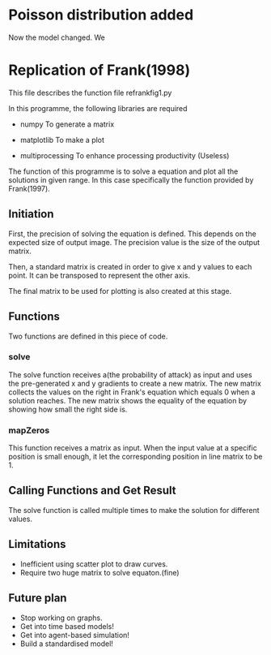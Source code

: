 # Poisson distribution added

Now the model changed. We

# Replication of Frank(1998)

This file describes the function file refrankfig1.py

In this programme, the following libraries are required
* numpy
  To generate a matrix

* matplotlib
  To make a plot

* multiprocessing
  To enhance processing productivity
  (Useless)

The function of this programme is to solve a equation and plot all the solutions in given range. In this case specifically the function provided by Frank(1997).

## Initiation

First, the precision of solving the equation is defined. This depends on the expected size of output image. The precision value is the size of the output matrix.

Then, a standard matrix is created in order to give x and y values to each point. It can be transposed to represent the other axis.

The final matrix to be used for plotting is also created at this stage.

## Functions

Two functions are defined in this piece of code.

### solve

The solve function receives a(the probability of attack) as input and uses the pre-generated x and y gradients to create a new matrix. The new matrix collects the values on the right in Frank's equation which equals 0 when a solution reaches. The new matrix shows the equality of the equation by showing how small the right side is.

### mapZeros

This function receives a matrix as input.
When the input value at a specific position is small enough, it let the corresponding position in line matrix to be 1.

## Calling Functions and Get Result
The solve function is called multiple times to make the solution for different values.

## Limitations
* Inefficient using scatter plot to draw curves.
* Require two huge matrix to solve equaton.(fine)

## Future plan
* Stop working on graphs.
* Get into time based models!
* Get into agent-based simulation!
* Build a standardised model!
